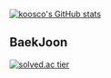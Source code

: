 [![koosco's GitHub stats](https://github-readme-stats.vercel.app/api?username=koosco)](https://github.com/사용자명/github-readme-stats)

## BaekJoon
[![solved.ac tier](http://mazassumnida.wtf/api/v2/generate_badge?boj=rnxogud136)](https://solved.ac/rnxogud136)
<!--
**koosco/koosco** is a ✨ _special_ ✨ repository because its `README.md` (this file) appears on your GitHub profile.

Here are some ideas to get you started:

- 🔭 I’m currently working on ...
- 🌱 I’m currently learning ...
- 👯 I’m looking to collaborate on ...
- 🤔 I’m looking for help with ...
- 💬 Ask me about ...
- 📫 How to reach me: ...
- 😄 Pronouns: ...
- ⚡ Fun fact: ...
-->
